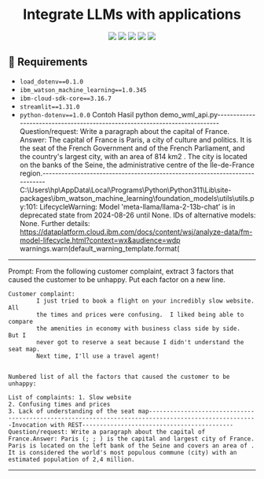 <h1 align="center">Integrate LLMs with applications</h1>
<div align="center">
<img src="https://img.shields.io/badge/Python-3670A0?style=for-the-badge&logo=python&logoColor=ffdd54">
<img src="https://img.shields.io/badge/Anaconda-3670A0?style=for-the-badge&logo=anaconda&logoColor=white">
<img src="https://img.shields.io/badge/IBM%20Cloud-005C8E?style=for-the-badge&logo=ibmcloud&logoColor=white">
<img src="https://img.shields.io/badge/Streamlit-FF4B5C?style=for-the-badge&logo=streamlit&logoColor=white">
<img src="https://img.shields.io/badge/License-MIT-yellowgreen?style=for-the-badge&logo=opensource&logoColor=white">
</div>

## 🚀 Requirements
   - `load_dotenv==0.1.0`
   - `ibm_watson_machine_learning==1.0.345`
   - `ibm-cloud-sdk-core==3.16.7`
   - `streamlit==1.31.0`
   - `python-dotenv==1.0.0`
Contoh Hasil
   python demo_wml_api.py---------------------------------------------------------------------------
Question/request: Write a paragraph about the capital of France.
Answer: The capital of France is Paris, a city of culture and politics. It is the seat of the French Government and of the French Parliament, and the country's largest city, with an area of 814 km2 . The city is located on the banks of the Seine, the administrative centre of the Île-de-France region.---------------------------------------------------------------------------
C:\Users\hp\AppData\Local\Programs\Python\Python311\Lib\site-packages\ibm_watson_machine_learning\foundation_models\utils\utils.py:101: LifecycleWarning: Model 'meta-llama/llama-2-13b-chat' is in deprecated state from 2024-08-26 until None. IDs of alternative models: None. Further details: https://dataplatform.cloud.ibm.com/docs/content/wsj/analyze-data/fm-model-lifecycle.html?context=wx&audience=wdp
  warnings.warn(default_warning_template.format(
---------------------------------------------------------------------------
Prompt: 
    From the following customer complaint, extract 3 factors that caused the customer to be unhappy. 
    Put each factor on a new line. 

    Customer complaint:
            I just tried to book a flight on your incredibly slow website.  All 
            the times and prices were confusing.  I liked being able to compare 
            the amenities in economy with business class side by side.  But I 
            never got to reserve a seat because I didn't understand the seat map.  
            Next time, I'll use a travel agent!


    Numbered list of all the factors that caused the customer to be unhappy:

    List of complaints: 1. Slow website
    2. Confusing times and prices
    3. Lack of understanding of the seat map-----------------------------------------------------------------------------------------------------Invocation with REST-------------------------------------------Question/request: Write a paragraph about the capital of France.Answer: Paris (; ; ) is the capital and largest city of France. Paris is located on the left bank of the Seine and covers an area of . It is considered the world's most populous commune (city) with an estimated population of 2,4 million.
---------------------------------------------------------------------------
